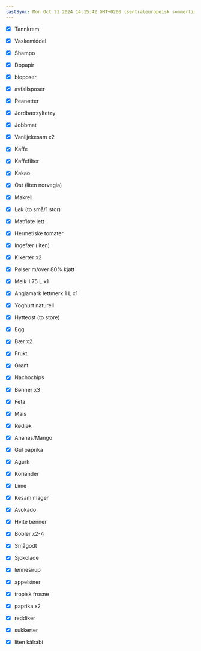 ```yaml
---
lastSync: Mon Oct 21 2024 14:15:42 GMT+0200 (sentraleuropeisk sommertid)
---
```

- [x] Tannkrem
- [x] Vaskemiddel
- [x] Shampo
- [x] Dopapir
- [x] bioposer
- [x] avfallsposer 

- [x] Peanøtter
- [x] Jordbærsyltetøy
- [x] Jobbmat
- [x] Vaniljekesam x2
- [x] Kaffe
- [x] Kaffefilter
- [x] Kakao
- [x] Ost (liten norvegia)
- [x] Makrell

- [x] Løk (to små/1 stor)
- [x] Matfløte lett
- [x] Hermetiske tomater
- [x] Ingefær (liten)
- [x] Kikerter x2
- [x] Pølser m/over 80% kjøtt

- [x] Melk 1.75 L x1
- [x] Anglamark lettmerk 1 L x1
- [x] Yoghurt naturell
- [x] Hytteost (to store)
- [x] Egg
- [x] Bær x2
- [x] Frukt 
- [x] Grønt 

- [x] Nachochips
- [x] Bønner x3
- [x] Feta
- [x] Mais
- [x] Rødløk
- [x] Ananas/Mango
- [x] Gul paprika
- [x] Agurk
- [x] Koriander
- [x] Lime
- [x] Kesam mager
- [x] Avokado
- [x] Hvite bønner

- [x] Bobler x2-4
- [x] Smågodt
- [x] Sjokolade
- [x] lønnesirup
- [x] appelsiner
- [x] tropisk frosne 
- [x] paprika x2
- [x] reddiker
- [x] sukkerter
- [x] liten kålrabi